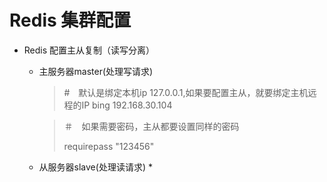 # Redis 集群配置

* Redis 配置主从复制（读写分离）
  * 主服务器master\(处理写请求\)
    > \#　默认是绑定本机ip 127.0.0.1,如果要配置主从，就要绑定主机远程的IP
    > bing 192.168.30.104

    > ＃　如果需要密码，主从都要设置同样的密码
    >
    > requirepass "123456"
  * 从服务器slave\(处理读请求\)
    * 



